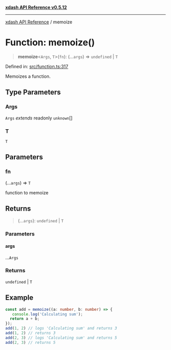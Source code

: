 [**xdash API Reference v0.5.12**](index.md)

***

[xdash API Reference](/xdash/api/index.md) / memoize

# Function: memoize()

> **memoize**\<`Args`, `T`\>(`fn`): (...`args`) => `undefined` \| `T`

Defined in: [src/function.ts:317](https://github.com/shtse8/xdash/blob/ed88c6e7ad3be9e5e1e06776f9ca07ed27d97c13/src/function.ts#L317)

Memoizes a function.

## Type Parameters

### Args

`Args` *extends* readonly `unknown`[]

### T

`T`

## Parameters

### fn

(...`args`) => `T`

function to memoize

## Returns

> (...`args`): `undefined` \| `T`

### Parameters

#### args

...`Args`

### Returns

`undefined` \| `T`

## Example

```ts
const add = memoize((a: number, b: number) => {
   console.log('Calculating sum');
  return a + b;
});
add(1, 2) // logs 'Calculating sum' and returns 3
add(1, 2) // returns 3
add(2, 3) // logs 'Calculating sum' and returns 5
add(2, 3) // returns 5
```

